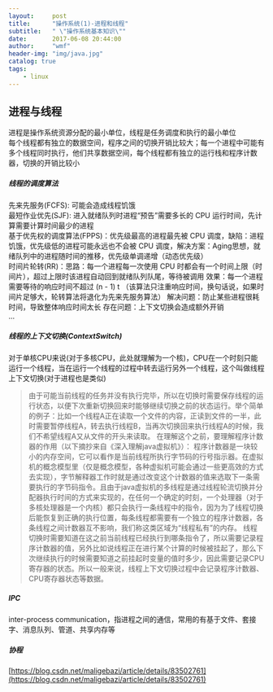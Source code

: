 ```yaml
---
layout:     post
title:      "操作系统(1)-进程和线程"
subtitle:   " \"操作系统基本知识\""
date:       2017-06-08 20:44:00
author:     "wmf"
header-img: "img/java.jpg"
catalog: true
tags:
    - linux
---
```

## 进程与线程
进程是操作系统资源分配的最小单位，线程是任务调度和执行的最小单位<br>
每个线程都有独立的数据空间，程序之间的切换开销比较大；每一个进程中可能有多个线程同时执行，他们共享数据空间，每个线程都有独立的运行栈和程序计数器，切换的开销比较小<br>
##### 线程的调度算法
先来先服务(FCFS): 可能会造成线程饥饿<br>
最短作业优先(SJF): 进入就绪队列时进程“预告”需要多长的 CPU 运行时间，先计算需要计算时间最少的进程<br>
基于优先权的调度算法(FPPS)：优先级最高的进程最先被 CPU 调度，缺陷：进程饥饿，优先级低的进程可能永远也不会被 CPU 调度，解决方案：Aging思想，就绪队列中的进程随时间的推移，优先级单调递增（动态优先级）<br>
时间片轮转(RR)：思路：每一个进程每一次使用 CPU 时都会有一个时间上限（时间片），超过上限时该进程自动回到就绪队列队尾，等待被调用
效果：每一个进程需要等待的响应时间不超过 (n - 1) t
（该算法只注重响应时间，换句话说，如果时间片足够大，轮转算法将退化为先来先服务算法）
解决问题：防止某些进程很耗时间，导致整体响应时间太长
存在问题：上下文切换会造成额外开销<br>
...
##### 线程的上下文切换(ContextSwitch)
 对于单核CPU来说(对于多核CPU，此处就理解为一个核)，CPU在一个时刻只能运行一个线程，当在运行一个线程的过程中转去运行另外一个线程，这个叫做线程上下文切换(对于进程也是类似)
 >由于可能当前线程的任务并没有执行完毕，所以在切换时需要保存线程的运行状态，以便下次重新切换回来时能够继续切换之前的状态运行。举个简单的例子：比如一个线程A正在读取一个文件的内容，正读到文件的一半，此时需要暂停线程A，转去执行线程B，当再次切换回来执行线程A的时候，我们不希望线程A又从文件的开头来读取。
在理解这个之前，要理解程序计数器的作用（以下摘抄来自《深入理解java虚拟机》）：
程序计数器是一块较小的内存空间，它可以看作是当前线程所执行字节码的行号指示器。在虚拟机的概念模型里（仅是概念模型，各种虚拟机可能会通过一些更高效的方式去实现），字节解释器工作时就是通过改变这个计数器的值来选取下一条需要执行的字节码指令。且由于java虚拟机的多线程是通过线程轮流切换并分配器执行时间的方式来实现的，在任何一个确定的时刻，一个处理器（对于多核处理器是一个内核）都只会执行一条线程中的指令，因为为了线程切换后能恢复到正确的执行位置，每条线程都需要有一个独立的程序计数器，各条线程之间计数器互不影响，我们称这类区域为“线程私有”的内存。
线程切换时需要知道在这之前当前线程已经执行到哪条指令了，所以需要记录程序计数器的值，另外比如说线程正在进行某个计算的时候被挂起了，那么下次继续执行的时候需要知道之前挂起时变量的值时多少，因此需要记录CPU寄存器的状态。所以一般来说，线程上下文切换过程中会记录程序计数器、CPU寄存器状态等数据。

##### IPC
inter-process communication，指进程之间的通信，常用的有基于文件、套接字、消息队列、管道、共享内存等
##### 协程
[https://blog.csdn.net/maligebazi/article/details/83502761](https://blog.csdn.net/maligebazi/article/details/83502761)
